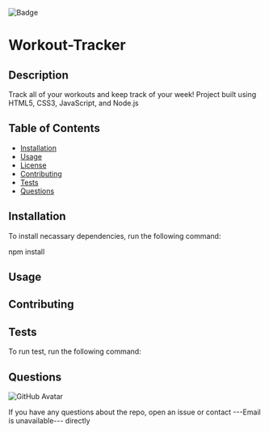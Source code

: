 
![Badge](https://img.shields.io/badge/license-MIT-brightgreen.svg)

# Workout-Tracker
                          
## Description
                          
Track all of your workouts and keep track of your week! Project built using HTML5, CSS3, JavaScript, and Node.js
                          
## Table of Contents
                           
* [Installation](#installation)
* [Usage](#usage)
* [License](#license)
* [Contributing](#contributing)
* [Tests](#tests)
* [Questions](#questions)
                          
## Installation
                          
To install necassary dependencies, run the following command:
                          
npm install
                          
## Usage
                          

                          
## Contributing
                          

                          
## Tests 
                          
To run test, run the following command:
                          

                          
## Questions
                          
![GitHub Avatar](https://avatars0.githubusercontent.com/u/58758770?v=4)
            
If you have any questions about the repo, open an issue or contact ---Email is unavailable--- directly
            
